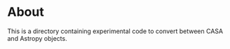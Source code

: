 About
=====

This is a directory containing experimental code to convert between CASA 
and Astropy objects.
